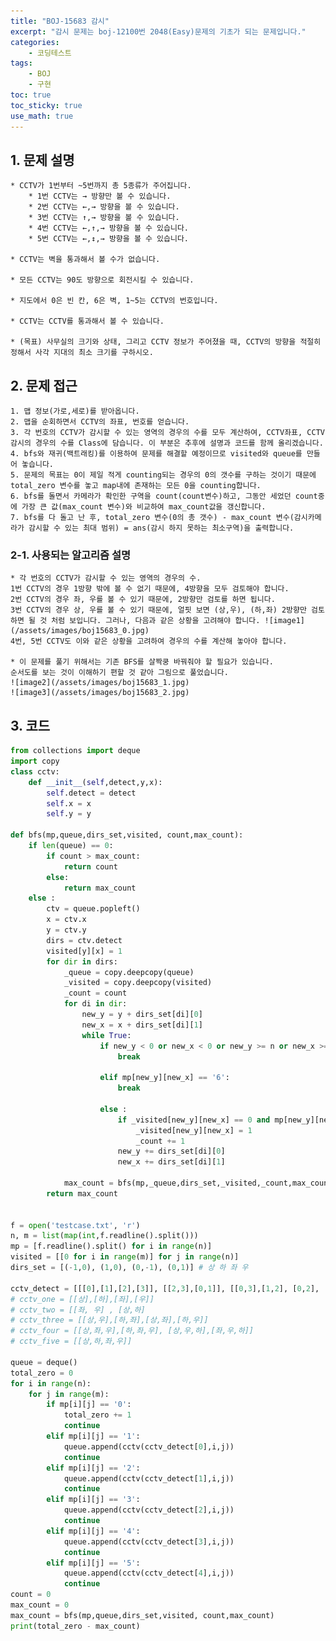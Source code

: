 ```yaml
---
title: "BOJ-15683 감시"
excerpt: "감시 문제는 boj-12100번 2048(Easy)문제의 기초가 되는 문제입니다."
categories:
    - 코딩테스트
tags:
    - BOJ
    - 구현
toc: true
toc_sticky: true
use_math: true
---
```


## 1. 문제 설명<br/>
    * CCTV가 1번부터 ~5번까지 총 5종류가 주어집니다.
        * 1번 CCTV는 → 방향만 볼 수 있습니다.
        * 2번 CCTV는 ←,→ 방향을 볼 수 있습니다.
        * 3번 CCTV는 ↑,→ 방향을 볼 수 있습니다.
        * 4번 CCTV는 ←,↑,→ 방향을 볼 수 있습니다.
        * 5번 CCTV는 ←,↕,→ 방향을 볼 수 있습니다.

    * CCTV는 벽을 통과해서 볼 수가 없습니다.

    * 모든 CCTV는 90도 방향으로 회전시킬 수 있습니다.

    * 지도에서 0은 빈 칸, 6은 벽, 1~5는 CCTV의 번호입니다.

    * CCTV는 CCTV를 통과해서 볼 수 있습니다.

    * (목표) 사무실의 크기와 상태, 그리고 CCTV 정보가 주어졌을 때, CCTV의 방향을 적절히 정해서 사각 지대의 최소 크기를 구하시오.

## 2. 문제 접근<br/>

    1. 맵 정보(가로,세로)를 받아옵니다.
    2. 맵을 순회하면서 CCTV의 좌표, 번호를 얻습니다.
    3. 각 번호의 CCTV가 감시할 수 있는 영역의 경우의 수를 모두 계산하여, CCTV좌표, CCTV 감시의 경우의 수를 Class에 담습니다. 이 부분은 추후에 설명과 코드를 함께 올리겠습니다.
    4. bfs와 재귀(백트래킹)를 이용하여 문제를 해결할 예정이므로 visited와 queue를 만들어 놓습니다.
    5. 문제의 목표는 0이 제일 적게 counting되는 경우의 0의 갯수를 구하는 것이기 때문에 total_zero 변수를 놓고 map내에 존재하는 모든 0을 counting합니다.
    6. bfs를 돌면서 카메라가 확인한 구역을 count(count변수)하고, 그동안 세었던 count중에 가장 큰 값(max_count 변수)와 비교하여 max_count값을 갱신합니다.
    7. bfs를 다 돌고 난 후, total_zero 변수(0의 총 갯수) - max_count 변수(감시카메라가 감시할 수 있는 최대 범위) = ans(감시 하지 못하는 최소구역)을 출력합니다.

### 2-1. 사용되는 알고리즘 설명
    * 각 번호의 CCTV가 감시할 수 있는 영역의 경우의 수.
    1번 CCTV의 경우 1방향 밖에 볼 수 없기 때문에, 4방향을 모두 검토해야 합니다.
    2번 CCTV의 경우 좌, 우를 볼 수 있기 때문에, 2방향만 검토를 하면 됩니다.
    3번 CCTV의 경우 상, 우를 볼 수 있기 때문에, 얼핏 보면 (상,우), (하,좌) 2방향만 검토하면 될 것 처럼 보입니다. 그러나, 다음과 같은 상황을 고려해야 합니다. ![image1](/assets/images/boj15683_0.jpg)
    4번, 5번 CCTV도 이와 같은 상황을 고려하여 경우의 수를 계산해 놓아야 합니다.

    * 이 문제를 풀기 위해서는 기존 BFS를 살짝쿵 바꿔줘야 할 필요가 있습니다.
    순서도를 보는 것이 이해하기 편할 것 같아 그림으로 풀었습니다.
    ![image2](/assets/images/boj15683_1.jpg)
    ![image3](/assets/images/boj15683_2.jpg)

## 3. 코드
```python
from collections import deque
import copy
class cctv:
    def __init__(self,detect,y,x):
        self.detect = detect
        self.x = x
        self.y = y

def bfs(mp,queue,dirs_set,visited, count,max_count):
    if len(queue) == 0:
        if count > max_count:
            return count
        else:
            return max_count
    else :
        ctv = queue.popleft()
        x = ctv.x
        y = ctv.y
        dirs = ctv.detect
        visited[y][x] = 1
        for dir in dirs:
            _queue = copy.deepcopy(queue)
            _visited = copy.deepcopy(visited)
            _count = count
            for di in dir:
                new_y = y + dirs_set[di][0]
                new_x = x + dirs_set[di][1]
                while True:
                    if new_y < 0 or new_x < 0 or new_y >= n or new_x >= m:
                        break

                    elif mp[new_y][new_x] == '6':
                        break

                    else :
                        if _visited[new_y][new_x] == 0 and mp[new_y][new_x] == '0':
                            _visited[new_y][new_x] = 1
                            _count += 1
                        new_y += dirs_set[di][0]
                        new_x += dirs_set[di][1]

            max_count = bfs(mp,_queue,dirs_set,_visited,_count,max_count)
        return max_count


f = open('testcase.txt', 'r')
n, m = list(map(int,f.readline().split()))
mp = [f.readline().split() for i in range(n)]
visited = [[0 for i in range(m)] for j in range(n)]
dirs_set = [(-1,0), (1,0), (0,-1), (0,1)] # 상 하 좌 우

cctv_detect = [[[0],[1],[2],[3]], [[2,3],[0,1]], [[0,3],[1,2], [0,2], [1,3]], [[0,2,3],[1,2,3],[0,3,1],[2,0,1]] , [[0,1,2,3]]]
# cctv_one = [[상],[하],[좌],[우]]
# cctv_two = [[좌, 우] , [상,하]
# cctv_three = [[상,우],[하,좌],[상,좌],[하,우]]
# cctv_four = [[상,좌,우],[하,좌,우], [상,우,하],[좌,우,하]]
# cctv_five = [[상,하,좌,우]]

queue = deque()
total_zero = 0
for i in range(n):
    for j in range(m):
        if mp[i][j] == '0':
            total_zero += 1
            continue
        elif mp[i][j] == '1':
            queue.append(cctv(cctv_detect[0],i,j))
            continue
        elif mp[i][j] == '2':
            queue.append(cctv(cctv_detect[1],i,j))
            continue
        elif mp[i][j] == '3':
            queue.append(cctv(cctv_detect[2],i,j))
            continue
        elif mp[i][j] == '4':
            queue.append(cctv(cctv_detect[3],i,j))
            continue
        elif mp[i][j] == '5':
            queue.append(cctv(cctv_detect[4],i,j))
            continue
count = 0
max_count = 0
max_count = bfs(mp,queue,dirs_set,visited, count,max_count)
print(total_zero - max_count)
```